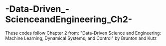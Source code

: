 # -Data-Driven_-ScienceandEngineering_Ch2-
These codes follow Chapter 2 from: "Data-Driven Science and Engineering: Machine Learning, Dynamical Systems, and Control"  by Brunton and Kutz
